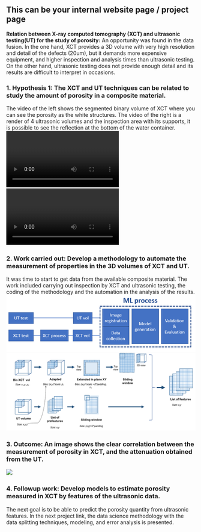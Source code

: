 ## This can be your internal website page / project page

**Relation between X-ray computed tomography (XCT) and ultrasonic testing(UT) for the study of porosity:** An opportunity was found in the data fusion. In the one hand, XCT provides a 3D volume with very high resolution and detail of the defects (20um), but it demands more expensive equipment, and higher inspection and  analysis times than ultrasonic testing. On the other hand, ultrasonic testing does not provide enough detail and its results are difficult to interpret in occasions.

### 1. Hypothesis 1: The XCT and UT techniques can be related to study the amount of porosity in a composite material.

The video of the left shows the segmented binary volume of XCT where you can see the porosity as the white structures. The video of the right is a render of 4 ultrasonic volumes and the inspection area with its supports, it is possible to see the reflection at the bottom of the water container.
<video src="images/P1_imgs/mini_video ultrasonidos_confondo.mp4" controls="controls" style="max-width: 730px;">
</video>
<video src="images/P1_imgs/mini_video c4_rendered.mp4" controls="controls">
</video>


### 2. Work carried out: Develop a methodology to automate the measurement of properties in the 3D volumes of XCT and UT.

It was time to start to get data from the available composite material. The work included carrying out inspection by XCT and ultrasonic testing, the coding of the methodology and the automation in the analysis of the results.
<img src="images/P1_imgs/Methodology_layout.png?raw=true"/>
<img src="images/P1_imgs/Props_process.png?raw=true"/>


### 3. Outcome: An image shows the clear correlation between the measurement of porosity in XCT, and the attenuation obtained from the UT.

<img src="images/P1_imgs/img_different_window.png?raw=true"/>

### 4. Followup work: Develop models to estimate porosity measured in XCT by features of the ultrasonic data.

The next goal is to be able to predict the porosity quantity from ultrasonic features. In the next project link, the data science methodology with the data splitting techniques, modeling, and error analysis is presented. 
